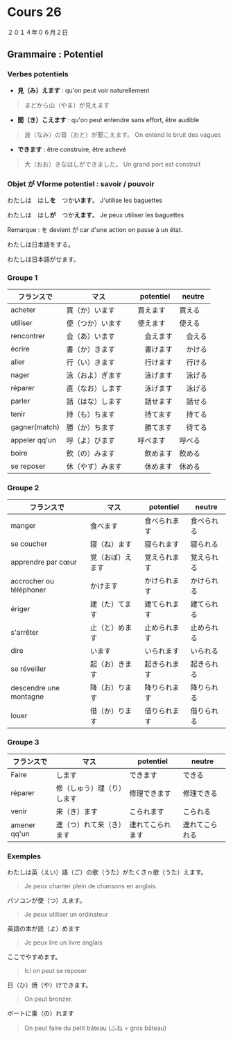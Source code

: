 Cours 26
=============

２０１４年０６月２日

Grammaire : Potentiel
-------------------

### Verbes potentiels

* **見（み）えます** : qu'on peut voir naturellement
> まどから山（やま）が見えます
* **聞（き）こえます** : qu'on peut entendre sans effort, être audible
> 波（なみ）の音（おと）が聞こえます。 On entend le bruit des vagues
* **できます** : être construire, être achevé
> 大（おお）きなはしができました。 Un grand port est construit

### Objet が Vforme potentiel : savoir / pouvoir

わたしは　はし**を**　つか**います**。 J'utilise les baguettes

わたしは　はし**が**　つか**えます**。 Je peux utiliser les baguettes

Remarque : を devient が car d'une action on passe à un état.

わたしは日本語をする。

わたしは日本語がせます。

### Groupe 1

フランスで   |マス        | potentiel   |   neutre
-----------|-----------|-------------|------------
acheter     |買（か）います    |   買えます    |   買える
utiliser    |使（つか）います    |   使えます    |   使える
rencontrer | 会（あ）います    |　会えます      |　会える
écrire      | 書（か）きます        |　書けます        |　かける
aller       | 行（い）きます        |　行けます        |　行ける
nager       | 泳（およ）ぎます       　|　泳げます        |　泳げる
réparer     | 直（なお）します         |　泳げます       |　泳げる
parler      | 話（はな）します          |　話せます      |　話せる
tenir       | 持（も）ちます           |　持てます      |　持てる
gagner(match)| 勝（か）ちます      |　勝てます          |　待てる
appeler qq'un|呼（よ）びます   |呼べます               |呼べる
boire       | 飲（の）みます   |　飲めます              |飲める
se reposer | 休（やす）みます   |　休めます              |休める

### Groupe 2

フランスで   |マス        | potentiel   |   neutre
-----------|-----------|-------------|------------
manger     |食べます    |食べられます     |食べられる
se coucher|寝（ね）ます|寝られます     |寝られる
apprendre par cœur|覚（おぼ）えます|覚えられます|覚えられる
accrocher ou téléphoner|かけます|かけられます|かけられる
ériger      |建（た）てます|建てられます|建てられる
s'arrêter   |止（と）めます|止められます|止められる
dire        |います        |いられます|いられる
se réveiller|起（お）きます|起きられます|起きられる
descendre une montagne|降（お）ります|降りられます|降りられる
louer       |借（か）ります|借りられます|借りられる

### Groupe 3

フランスで   |マス        | potentiel   |   neutre
-----------|-----------|-------------|------------
Faire      |します      |できます      |できる
réparer    |修（しゅう）理（り）します   |修理できます |修理できる
venir       |来（き）ます     　|こられます|こられる
amener qq'un|連（つ）れて来（き）ます|連れてこられます|連れてこられる


### Exemples

わたしは英（えい）語（ご）の歌（うた）がたくさｎ歌（うた）えます。
> Je peux chanter plein de chansons en anglais.

パソコンが使（つ）えます。
> Je peux utiliser un ordinateur

英語の本が読（よ）めます
> Je peux lire un livre anglais

ここでやすめます。
> Ici on peut se reposer

日（ひ）焼（や）けできます。
> On peut bronzer.

ボートに乗（の）れます
> On peut faire du petit bâteau (ふね = gros bâteau)
